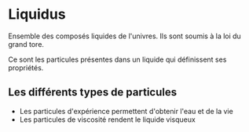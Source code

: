 Liquidus
========

Ensemble des composés liquides de l'univres. Ils sont soumis à la loi du grand tore. 

Ce sont les particules présentes dans un liquide qui définissent ses propriétés.

Les différents types de particules
---
* Les particules d'expérience permettent  d'obtenir l'eau et de la vie
* Les particules de viscosité rendent le liquide visqueux